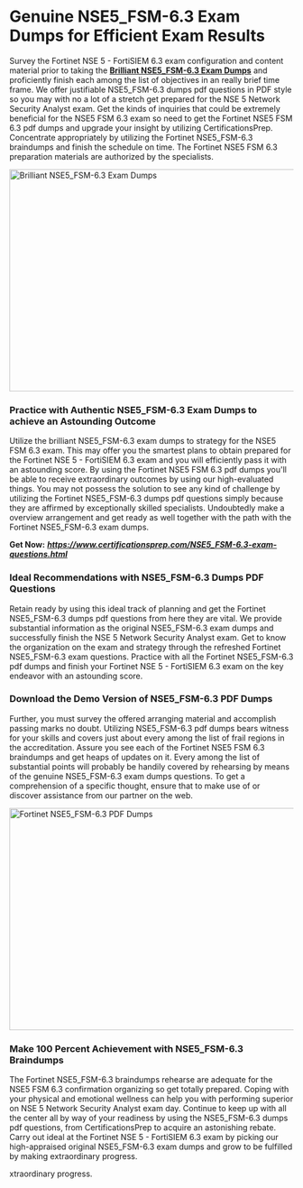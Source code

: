 <h1><strong>Genuine NSE5_FSM-6.3 Exam Dumps for Efficient Exam Results</strong></h1>
<p>Survey the Fortinet NSE 5 - FortiSIEM 6.3 exam configuration and content material prior to taking the <a href="https://www.certificationsprep.com/NSE5_FSM-6.3-exam-questions.html"><strong>Brilliant NSE5_FSM-6.3 Exam Dumps</strong></a> and proficiently finish each among the list of objectives in an really brief time frame. We offer justifiable NSE5_FSM-6.3 dumps pdf questions in PDF style so you may with no a lot of a stretch get prepared for the NSE 5 Network Security Analyst exam. Get the kinds of inquiries that could be extremely beneficial for the NSE5 FSM 6.3 exam so need to get the Fortinet NSE5 FSM 6.3 pdf dumps and upgrade your insight by utilizing CertificationsPrep. Concentrate appropriately by utilizing the Fortinet NSE5_FSM-6.3 braindumps and finish the schedule on time. The Fortinet NSE5 FSM 6.3 preparation materials are authorized by the specialists.</p>
<p><img src="https://i.imgur.com/XTkKqDV.png" alt="Brilliant NSE5_FSM-6.3 Exam Dumps" width="700" height="394" /></p>
<h3><strong>Practice with Authentic NSE5_FSM-6.3 Exam Dumps to achieve an Astounding Outcome</strong></h3>
<p>Utilize the brilliant NSE5_FSM-6.3 exam dumps to strategy for the NSE5 FSM 6.3 exam. This may offer you the smartest plans to obtain prepared for the Fortinet NSE 5 - FortiSIEM 6.3 exam and you will efficiently pass it with an astounding score. By using the Fortinet NSE5 FSM 6.3 pdf dumps you'll be able to receive extraordinary outcomes by using our high-evaluated things. You may not possess the solution to see any kind of challenge by utilizing the Fortinet NSE5_FSM-6.3 dumps pdf questions simply because they are affirmed by exceptionally skilled specialists. Undoubtedly make a overview arrangement and get ready as well together with the path with the Fortinet NSE5_FSM-6.3 exam dumps.</p>
<p><strong>Get Now:</strong>&nbsp;<strong><a href="https://www.certificationsprep.com/NSE5_FSM-6.3-exam-questions.html"><em>https://www.certificationsprep.com/NSE5_FSM-6.3-exam-questions.html</em></a></strong></p>
<h3><strong>Ideal Recommendations with NSE5_FSM-6.3 Dumps PDF Questions</strong></h3>
<p>Retain ready by using this ideal track of planning and get the Fortinet NSE5_FSM-6.3 dumps pdf questions from here they are vital. We provide substantial information as the original NSE5_FSM-6.3 exam dumps and successfully finish the NSE 5 Network Security Analyst exam. Get to know the organization on the exam and strategy through the refreshed Fortinet NSE5_FSM-6.3 exam questions. Practice with all the Fortinet NSE5_FSM-6.3 pdf dumps and finish your Fortinet NSE 5 - FortiSIEM 6.3 exam on the key endeavor with an astounding score.</p>
<h3><strong>Download the Demo Version of NSE5_FSM-6.3 PDF Dumps</strong></h3>
<p>Further, you must survey the offered arranging material and accomplish passing marks no doubt. Utilizing NSE5_FSM-6.3 pdf dumps bears witness for your skills and covers just about every among the list of frail regions in the accreditation. Assure you see each of the Fortinet NSE5 FSM 6.3 braindumps and get heaps of updates on it. Every among the list of substantial points will probably be handily covered by rehearsing by means of the genuine NSE5_FSM-6.3 exam dumps questions. To get a comprehension of a specific thought, ensure that to make use of or discover assistance from our partner on the web.</p>
<p><a href="https://www.certificationsprep.com/NSE5_FSM-6.3-exam-questions.html"><img src="https://i.imgur.com/DQYUJ45.png" alt="Fortinet NSE5_FSM-6.3 PDF Dumps" width="700" height="394" /></a></p>
<h3><strong>Make 100 Percent Achievement with NSE5_FSM-6.3 Braindumps</strong></h3>
<p>The Fortinet NSE5_FSM-6.3 braindumps rehearse are adequate for the NSE5 FSM 6.3 confirmation organizing so get totally prepared. Coping with your physical and emotional wellness can help you with performing superior on NSE 5 Network Security Analyst exam day. Continue to keep up with all the center all by way of your readiness by using the NSE5_FSM-6.3 dumps pdf questions, from CertificationsPrep to acquire an astonishing rebate. Carry out ideal at the Fortinet NSE 5 - FortiSIEM 6.3 exam by picking our high-appraised original NSE5_FSM-6.3 exam dumps and grow to be fulfilled by making extraordinary progress.</p>
<p>xtraordinary progress.</p>
